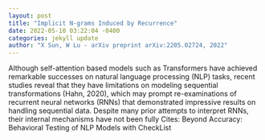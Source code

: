 ```yaml
--- 
layout: post 
title: "Implicit N-grams Induced by Recurrence" 
date: 2022-05-10 03:22:04 -0400 
categories: jekyll update 
author: "X Sun, W Lu - arXiv preprint arXiv:2205.02724, 2022" 
--- 
```

Although self-attention based models such as Transformers have achieved remarkable successes on natural language processing (NLP) tasks, recent studies reveal that they have limitations on modeling sequential transformations (Hahn, 2020), which may prompt re-examinations of recurrent neural networks (RNNs) that demonstrated impressive results on handling sequential data. Despite many prior attempts to interpret RNNs, their internal mechanisms have not been fully Cites: Beyond Accuracy: Behavioral Testing of NLP Models with CheckList